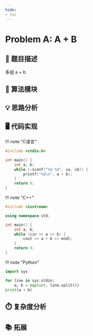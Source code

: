 ```yaml
---
hide:
- toc 
---
```


# Problem A: A + B

## 📝 题目描述

多组 a + b

## 🔑 算法模块

## 💡 思路分析

## 🖥️ 代码实现

!!! note "C语言"
```cpp
#include <stdio.h>

int main() {
    int a, b;
    while (~scanf("%d %d", &a, &b)) {
        printf("%d\n", a + b);
    }
    return 0;
}
```

!!! note "C++"
```cpp
#include <iostream>

using namespace std;

int main() {
    int a, b;
    while (cin >> a >> b) {
        cout << a + b << endl;
    }
    return 0;
}
```

!!! note "Python"
```python
import sys

for line in sys.stdin:
    a, b = map(int, line.split())
print(a + b)
```

## ⏱️ 复杂度分析

## 📚 拓展

